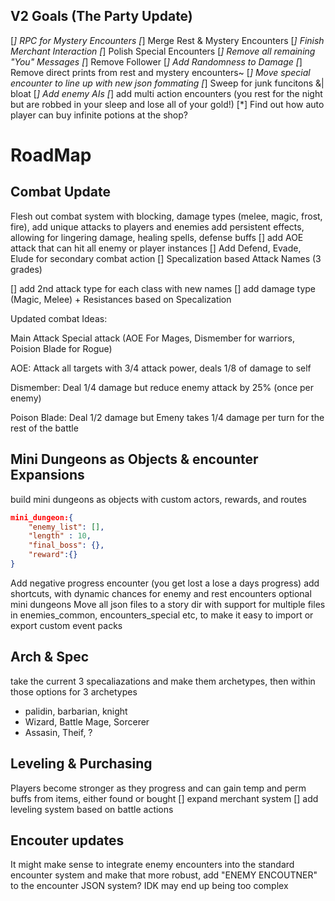 ## V2 Goals (The Party Update)
[*] RPC for Mystery Encounters
[*] Merge Rest & Mystery Encounters
[*] Finish Merchant Interaction
[*] Polish Special Encounters 
[*] Remove all remaining "You" Messages
[*] Remove Follower
[*] Add Randomness to Damage
[*] Remove direct prints from rest and mystery encounters~
[*] Move special encounter to line up with new json fommating
[*] Sweep for junk funcitons &| bloat
[*] Add enemy AIs
[*] add multi action encounters (you rest for the night but are robbed in your sleep and lose all of your gold!)
[*] Find out how auto player can buy infinite potions at the shop?


# RoadMap

## Combat Update
Flesh out combat system with blocking, damage types (melee, magic, frost, fire), add unique attacks to players and enemies
add persistent effects, allowing for lingering damage, healing spells, defense buffs
[] add AOE attack that can hit all enemy or player instances
[] Add Defend, Evade, Elude for secondary combat action
[] Specalization based Attack Names (3 grades)

[] add 2nd attack type for each class with new names
[] add damage type (Magic, Melee) + Resistances based on Specalization

Updated combat Ideas:

Main Attack 
Special attack (AOE For Mages, Dismember for warriors, Poision Blade for Rogue)

AOE: Attack all targets with 3/4 attack power, deals 1/8 of damage to self

Dismember: Deal 1/4 damage but reduce enemy attack by 25% (once per enemy)

Poison Blade: Deal 1/2 damage but Emeny takes 1/4 damage per turn for the rest of the battle


## Mini Dungeons as Objects & encounter Expansions
build mini dungeons as objects with custom actors, rewards, and routes
```json
mini_dungeon:{
    "enemy_list": [],
    "length" : 10,
    "final_boss": {},
    "reward":{}
}
```
Add negative progress encounter (you get lost a lose a days progress)
add shortcuts, with dynamic chances for enemy and rest encounters
optional mini dungeons
Move all json files to a story dir with support for multiple files in enemies_common, encounters_special etc, to make it easy to import or export custom event packs

## Arch & Spec
take the current 3 specaliazations and make them archetypes, then within those options for 3 archetypes

- palidin, barbarian, knight
- Wizard, Battle Mage, Sorcerer
- Assasin, Theif, ?

## Leveling & Purchasing
Players become stronger as they progress and can gain temp and perm buffs from items, either found or bought
[] expand merchant system
[] add leveling system based on battle actions


## Encouter updates

It might make sense to integrate enemy encounters into the standard encounter system and make that more robust, add "ENEMY ENCOUTNER" to the encounter JSON system?
IDK may end up being too complex